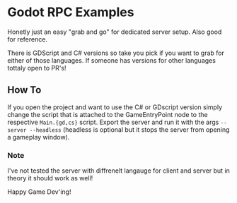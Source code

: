 # Godot RPC Examples

Honetly just an easy "grab and go" for dedicated server setup. Also good for reference.

There is GDScript and C# versions so take you pick if you want to grab for either of those languages. If someone has versions for other languages tottaly open to PR's!

## How To

If you open the project and want to use the C# or GDscript version simply change the script that is attached to the GameEntryPoint node to the respective `Main.{gd,cs}` script. Export the server and run it with the args `--server --headless` (headless is optional but it stops the server from opening a gameplay window).

### Note
I've not tested the server with diffrenelt langauge for client and server but in theory it should work as well!

Happy Game Dev'ing!
